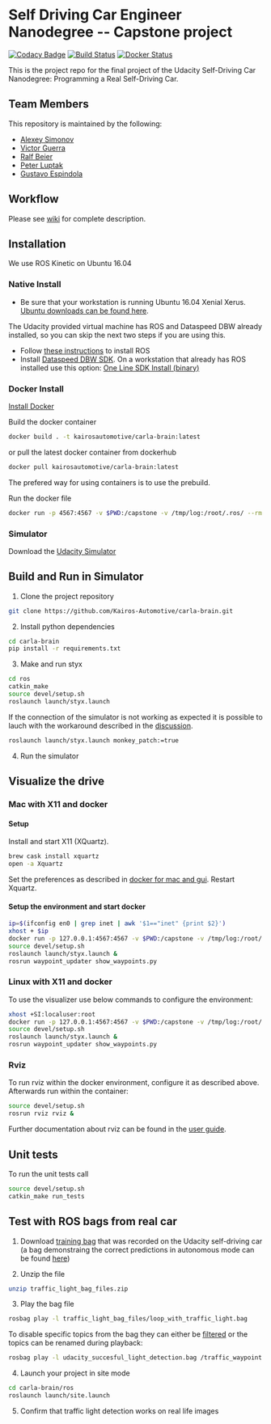 # Self Driving Car Engineer Nanodegree -- Capstone project

[![Codacy Badge](https://api.codacy.com/project/badge/Grade/79ddbbe506054e43859247d9fd0b11b5)](https://www.codacy.com/app/Kairos-Automotive/carla-brain?utm_source=github.com&utm_medium=referral&utm_content=Kairos-Automotive/carla-brain&utm_campaign=badger) 
[![Build Status](https://travis-ci.org/Kairos-Automotive/carla-brain.svg?branch=master)](https://travis-ci.org/Kairos-Automotive/carla-brain) 
[![Docker Status](https://dockerbuildbadges.quelltext.eu/status.svg?organization=kairosautomotive&repository=carla-brain)](https://hub.docker.com/r/kairosautomotive/carla-brain/) 

This is the project repo for the final project of the Udacity
Self-Driving Car Nanodegree: Programming a Real Self-Driving Car.

## Team Members

This repository is maintained by the following:
- [Alexey Simonov](https://github.com/asimonov)
- [Victor Guerra](https://github.com/vguerra)
- [Ralf Beier](https://github.com/avrabe)
- [Peter Luptak](https://github.com/dabavil)
- [Gustavo Espindola](https://github.com/yhoazk)


## Workflow

Please see [wiki](https://github.com/Kairos-Automotive/carla-brain/wiki) for complete description.


## Installation

We use ROS Kinetic on Ubuntu 16.04

### Native Install

* Be sure that your workstation is running Ubuntu 16.04 Xenial Xerus.
 [Ubuntu downloads can be found here](https://www.ubuntu.com/download/desktop).

The Udacity provided virtual machine has ROS and Dataspeed DBW already installed, so you can skip the next two steps if you are using this.

* Follow [these instructions](http://wiki.ros.org/kinetic/Installation/Ubuntu) to install ROS
* Install [Dataspeed DBW SDK](https://bitbucket.org/DataspeedInc/dbw_mkz_ros).
  On a workstation that already has ROS installed use this option:
  [One Line SDK Install (binary)](https://bitbucket.org/DataspeedInc/dbw_mkz_ros/src/81e63fcc335d7b64139d7482017d6a97b405e250/ROS_SETUP.md?fileviewer=file-view-default)

### Docker Install
[Install Docker](https://docs.docker.com/engine/installation/)

Build the docker container
```bash
docker build . -t kairosautomotive/carla-brain:latest
```

or pull the latest docker container from dockerhub
```bash
docker pull kairosautomotive/carla-brain:latest
```
The prefered way for using containers is to use the prebuild.

Run the docker file
```bash
docker run -p 4567:4567 -v $PWD:/capstone -v /tmp/log:/root/.ros/ --rm -it kairosautomotive/carla-brain
```

### Simulator

Download the [Udacity Simulator](https://github.com/udacity/CarND-Capstone/releases/tag/v1.2)


## Build and Run in Simulator

1. Clone the project repository
```bash
git clone https://github.com/Kairos-Automotive/carla-brain.git
```

2. Install python dependencies
```bash
cd carla-brain
pip install -r requirements.txt
```

3. Make and run styx
```bash
cd ros
catkin_make
source devel/setup.sh
roslaunch launch/styx.launch
```
If the connection of the simulator is not working as expected it 
is possible to lauch with the workaround described in the [discussion](https://discussions.udacity.com/t/car-freezes-in-simulator-solved/363942/12?u=victor_guerra_986699).

```bash
roslaunch launch/styx.launch monkey_patch:=true
```
4. Run the simulator

## Visualize the drive
### Mac with X11 and docker
#### Setup
Install and start X11 (XQuartz).
```bash
brew cask install xquartz
open -a Xquartz
```

Set the preferences as described in [docker for mac and gui](https://fredrikaverpil.github.io/2016/07/31/docker-for-mac-and-gui-applications/).
Restart Xquartz.

#### Setup the environment and start docker 
```bash
ip=$(ifconfig en0 | grep inet | awk '$1=="inet" {print $2}')
xhost + $ip
docker run -p 127.0.0.1:4567:4567 -v $PWD:/capstone -v /tmp/log:/root/.ros/ -v /tmp/.X11-unix:/tmp/.X11-unix -e DISPLAY=$ip:0 --rm -it kairosautomotive/carla-brain:latest
source devel/setup.sh
roslaunch launch/styx.launch &
rosrun waypoint_updater show_waypoints.py
```
 
### Linux with X11 and docker
To use the visualizer use below commands to configure the environment:
```bash
xhost +SI:localuser:root
docker run -p 127.0.0.1:4567:4567 -v $PWD:/capstone -v /tmp/log:/root/.ros/ -v /tmp/.X11-unix:/tmp/.X11-unix -e DISPLAY=unix$DISPLAY --rm -it kairosautomotive/carla-brain:latest
source devel/setup.sh
roslaunch launch/styx.launch &
rosrun waypoint_updater show_waypoints.py
```

### Rviz
To run rviz within the docker environment, configure it as described above.
Afterwards run within the container:
```bash
source devel/setup.sh
rosrun rviz rviz &
```
Further documentation about rviz can be found in the [user guide](http://wiki.ros.org/rviz/UserGuide#Startup).

## Unit tests

To run the unit tests call
```bash
source devel/setup.sh
catkin_make run_tests
```

## Test with ROS bags from real car

1. Download [training bag](https://drive.google.com/file/d/0B2_h37bMVw3iYkdJTlRSUlJIamM/view?usp=sharing)
that was recorded on the Udacity self-driving car (a bag demonstraing the correct
predictions in autonomous mode can be found
[here](https://drive.google.com/open?id=0B2_h37bMVw3iT0ZEdlF4N01QbHc))

2. Unzip the file
```bash
unzip traffic_light_bag_files.zip
```

3. Play the bag file
```bash
rosbag play -l traffic_light_bag_files/loop_with_traffic_light.bag
```

To disable specific topics from the bag they can either be 
[filtered](https://answers.ros.org/question/228676/exclude-some-topics-from-rosbag-play/) 
or the topics can be renamed during playback:

```bash
rosbag play -l udacity_succesful_light_detection.bag /traffic_waypoint:=/traffic_waypoint_null /final_waypoints:=/final_waypoints_null /base_waypoints:=/base_waypoints_null /vehicle/steering_cmd:=/vehicle/steering_cmd_null 

```

4. Launch your project in site mode
```bash
cd carla-brain/ros
roslaunch launch/site.launch
```

5. Confirm that traffic light detection works on real life images

